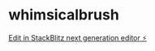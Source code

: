 # whimsicalbrush

[Edit in StackBlitz next generation editor ⚡️](https://stackblitz.com/~/github.com/jay3866/whimsicalbrush)